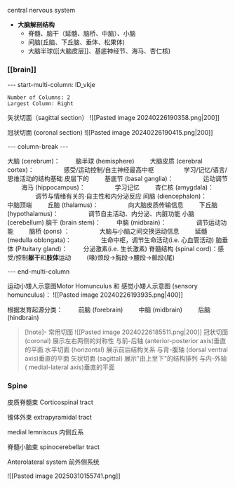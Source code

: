 central nervous system


- **大脑解剖结构**
    - 脊髓、脑干（延髓、脑桥、中脑）、小脑
    - 间脑(丘脑、下丘脑、垂体、松果体)
    - 大脑半球([[大脑皮层]]、基底神经节、海马、杏仁核)


### [[brain]]
--- start-multi-column: ID_vkje
```column-settings
Number of Columns: 2
Largest Column: Right
```




矢状切面（sagittal section）
![[Pasted image 20240226190358.png|200]]


冠状切面 (coronal section)
![[Pasted image 20240226190415.png|200]]



--- column-break ---

大脑 (cerebrum)：
$\qquad$脑半球 (hemisphere)
$\qquad$大脑皮质 (cerebral cortex)：
$\qquad\qquad$感受/运动控制/自主神经最高中枢
$\qquad\qquad$学习/记忆/语言/思维活动的结构基础
		  皮层下的
$\qquad$基底节 (basal ganglia)：
$\qquad\qquad$运动调节
$\qquad$海马 (hippocampus)：
$\qquad\qquad$学习记忆
$\qquad$杏仁核 (amygdala)：
$\qquad\qquad$调节与情绪有关的·自主性和内分泌反应
间脑 (diencephalon)：
$\qquad$中脑顶端
$\qquad$丘脑 (thalamus)：
$\qquad\qquad$向大脑皮质传输信息
$\qquad$下丘脑 (hypothalamus)：
$\qquad\qquad$调节自主活动、内分泌、内脏功能
小脑 (cerebellum)
脑干 (brain stem)：
$\qquad$中脑 (midbrain)：
$\qquad\qquad$调节运动功能
$\qquad$脑桥 (pons) ：
$\qquad\qquad$大脑与小脑之间交换运动信息
$\qquad$延髓 (medulla oblongata)：
$\qquad\qquad$生命中枢，调节生命活动(i.e. 心血管活动)
脑垂体 (Pituitary gland)：
$\qquad$分泌激素(i.e. 生长激素)
脊髓结构 (spinal cord)：感受/控制**躯干**和**肢体**运动
$\qquad$(喙)颈段$\to$胸段$\to$腰段$\to$骶段(尾)

--- end-multi-column


运动小矮人示意图Motor Homunculus 和 感觉小矮人示意图 (sensory homunculus)：
![[Pasted image 20240226193935.png|400]]



根据发育起源分类：
$\qquad$前脑 (forebrain)
$\qquad$中脑 (midbrain) 
$\qquad$后脑 (hindbrain)



> [!note]- 常用切面
> ![[Pasted image 20240226185511.png|200]]
冠状切面 (coronal)            展示左右两侧的对称性
>	与前-后轴 (anterior-posterior axis)垂直的平面
水平切面 (horizontal)         展示前后结构关系
>	与背-腹轴 (dorsal­ ventral axis)垂直的平面
矢状切面 (sagittal)  展示"由上至下"的结构排列
>	与内-外轴 ( medial-lateral axis)垂直的平面


### Spine


皮质脊髓束 Corticospinal tract

锥体外束 extrapyramidal tract

medial lemniscus 内侧丘系

脊髓小脑束 spinocerebellar tract

Anterolateral system 前外侧系统

![[Pasted image 20250310155741.png]]